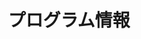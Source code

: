 ﻿---
widget: featurette
headless: true
active: true
weight: 42

title: プログラム情報

feature:
  - icon: calendar
    icon_pack: fas
    name: 日付
    description: 開始：2023年10月13日　｜　終了：2024年2月23日
  - icon: yen-sign
    icon_pack: fas
    name: 学費
    description: 訓練：48万５千円　｜　アウトリーチ：30万～40万円

---
